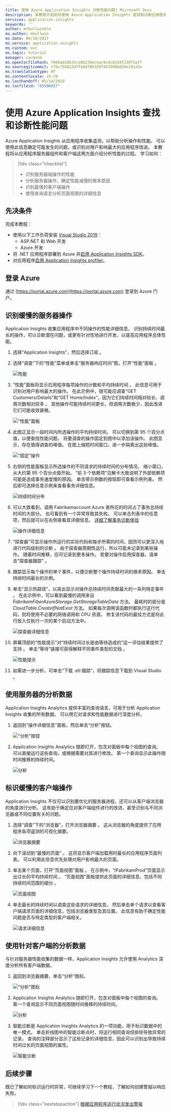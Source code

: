 ```yaml
---
title: 使用 Azure Application Insights 诊断性能问题| Microsoft Docs
description: 本教程介绍如何使用 Azure Application Insights 查找和诊断应用程序中的性能问题。
services: application-insights
keywords: ''
author: mrbullwinkle
ms.author: mbullwin
ms.date: 09/18/2017
ms.service: application-insights
ms.custom: mvc
ms.topic: tutorial
manager: carmonm
ms.openlocfilehash: f906ab5db35ce8b239eceac9cdc8244f230f5a77
ms.sourcegitcommit: 1fbc75b822d7fe8d766329f443506b830e101a5e
ms.translationtype: HT
ms.contentlocale: zh-CN
ms.lasthandoff: 05/14/2019
ms.locfileid: "65596027"
---
```

# <a name="find-and-diagnose-performance-issues-with-azure-application-insights"></a>使用 Azure Application Insights 查找和诊断性能问题

Azure Application Insights 从应用程序收集遥测，以帮助分析操作和性能。  可以使用此信息确定可能发生的问题，或识别对用户影响最大的应用程序改进。  本教程将从应用程序服务器组件和客户端这两方面介绍分析性能的过程。  学习如何：

> [!div class="checklist"]
> * 识别服务器端操作的性能
> * 分析服务器操作，确定性能减慢的根本原因
> * 识别最慢的客户端操作
> * 使用查询语言分析页面视图的详细信息


## <a name="prerequisites"></a>先决条件

完成本教程：

- 使用以下工作负荷安装 [Visual Studio 2019](https://www.visualstudio.com/downloads/)：
    - ASP.NET 和 Web 开发
    - Azure 开发
- 将 .NET 应用程序部署到 Azure 并[启用 Application Insights SDK](../../azure-monitor/app/asp-net.md)。
- 对应用程序[启用 Application Insights profiler](../../azure-monitor/app/profiler.md#installation)。

## <a name="log-in-to-azure"></a>登录 Azure
通过 [https://portal.azure.com](https://portal.azure.com) 登录到 Azure 门户。

## <a name="identify-slow-server-operations"></a>识别缓慢的服务器操作
Application Insights 收集应用程序中不同操作的性能详细信息。 识别持续时间最长的操作，可以诊断潜在问题，或更有针对性地进行开发，以提高应用程序总体性能。

1. 选择“Application Insights”，然后选择订阅  。  
1. 选择“调查”下的“性能”菜单或单击“服务器响应时间”图，打开“性能”面板     。

    ![性能](media/tutorial-performance/performance.png)

2. “性能”面板将显示应用程序每项操作的计数和平均持续时间  。  此信息可用于识别对用户影响最大的操作。 在此示例中，很可能应调查“GET Customers/Details”和“GET Home/Index”，因为它们持续时间相对较长、调用次数相对较多   。  其他操作可能持续时间更长，但调用次数极少，因此改进它们可能收效甚微。  

    ![“性能”面板](media/tutorial-performance/performance-blade.png)

3. 此图正显示一段时间内所选操作的平均持续时间。 可以切换到第 95 个百分点值，以便查找性能问题。 将要调查的操作固定到图中以添加该操作。  此图显示，存在值得调查的峰值。  在图上缩短时间窗口，进一步隔离出这些峰值。

    ![“固定”操作](media/tutorial-performance/pin-operations.png)

4.  右侧的性能面板显示所选操作的不同请求的持续时间的分布情况。  缩小窗口，从大约第 95 个百分点值开始。 “前 3 个依赖项”见解卡大致说明了外部依赖项可能是造成事务速度慢的原因。  单击带示例数的按钮即可查看示例列表。 然后即可选择任意示例来查看事务详细信息。

    ![持续时间分布](media/tutorial-performance/duration-distribution.png)

5.  可以大致看到，调用 Fabrikamaccount Azure 表所花的时间占了事务总持续时间的大部分。 也可看到有一个异常导致其失败。 可以单击列表中的任意项，然后就可以在右侧查看其详细信息。 [详细了解事务诊断体验](../../azure-monitor/app/transaction-diagnostics.md)

    ![操作详细信息](media/tutorial-performance/operation-details.png)
    

6.  “探查器”可显示操作所运行的实际代码和每步所需的时间，因而可以更深入地进行代码级别的诊断  。 由于探查器周期性运行，所以可能未记录到某些操作。  随着时间推移，应可记录到更多操作。  若要对操作启用探查器，请单击“探查器跟踪”  。
5.  跟踪显示每个操作的单个事件，以便诊断整个操作持续时间的根本原因。  单击持续时间最长的示例。
6.  单击“显示热路径”，以突出显示对操作总持续时间贡献最大的一系列特定事件  。  在此示例中，可以看到最慢的调用来自 *FabrikamFiberAzureStorage.GetStorageTableData* 方法。 最耗时的部分是 *CloudTable.CreateIfNotExist* 方法。 如果每次调用该函数时都执行这行代码，则将使用不必要的网络调用和 CPU 资源。 修复该代码的最佳方式是将此行放入仅执行一次的某个启动方法中。 

    ![探查器详细信息](media/tutorial-performance/profiler-details.png)

7.  屏幕顶部的“性能提示”对“持续时间过长是由等待造成的”这一评估结果提供了支持  。  单击“等待”链接可获得解释不同事件类型的文档  。

    ![性能提示](media/tutorial-performance/performance-tip.png)

8.  如需进一步分析，可单击“下载 .etl 跟踪”，将跟踪信息下载到 Visual Studio  。

## <a name="use-analytics-data-for-server"></a>使用服务器的分析数据
Application Insights Analytics 提供丰富的查询语言，可用于分析 Application Insights 收集的所有数据。  可以用它对请求和性能数据进行深度分析。

1. 返回到“操作详细信息”面板，然后单击“分析”按钮。

    ![“分析”按钮](media/tutorial-performance/server-analytics-button.png)

2. Application Insights Analytics 随即打开，包含对面板中每个视图的查询。  可以直接运行这些查询，或根据需要对其进行修改。  第一个查询显示此操作随时间推移的持续时间。

    ![分析](media/tutorial-performance/server-analytics.png)


## <a name="identify-slow-client-operations"></a>标识缓慢的客户端操作
Application Insights 不仅可以识别要优化的服务器进程，还可以从客户端浏览器的角度进行分析。  这有助于确定应对客户端组件进行的改进，甚至识别与不同浏览器或不同位置有关的问题。

1. 选择“调查”下的“浏览器”，打开浏览器摘要   。  这从浏览器的角度提供了应用程序各项遥测的可视化摘要。

    ![浏览器摘要](media/tutorial-performance/browser-summary.png)

2.  向下滚动到“最慢的页面”  。  这将显示客户端加载用时最长的应用程序页面列表。  可以利用此信息优先处理对用户影响最大的页面。
3.  单击某个页面，打开“页面视图”面板  。  在示例中，“/FabrikamProd”页面显示出过长的平均持续时间  。  “页面视图”面板提供此页面的详细信息，包括不同持续时间范围的细分  。

    ![页面视图](media/tutorial-performance/page-view.png)

4.  单击最长的持续时间以调查这些请求的详细信息。  然后单击单个请求以查看客户端请求页面的详细信息，包括浏览器类型及其位置。  此信息有助于确定性能问题是否与特定类型的客户端相关。

    ![请求详细信息](media/tutorial-performance/request-details.png)

## <a name="use-analytics-data-for-client"></a>使用针对客户端的分析数据
与针对服务器性能收集的数据一样，Application Insights 允许使用 Analytics 深度分析所有客户端数据。

1. 返回到浏览器摘要，单击“分析”图标。

    ![“分析”图标](media/tutorial-performance/client-analytics-icon.png)

2. Application Insights Analytics 随即打开，包含对面板中每个视图的查询。 第一个查询显示不同页面视图随时间推移的持续时间。

    ![分析](media/tutorial-performance/client-analytics.png)

3.  智能诊断是 Application Insights Analytics 的一项功能，用于标识数据中的唯一模式。  单击折线图中的智能诊断点时，将运行相同查询但排除导致异常的记录。  查询的注释部分显示了这些记录的详细信息，因此可以识别出导致持续时间过长的页面视图的属性。

    ![智能诊断](media/tutorial-performance/client-smart-diagnostics.png)


## <a name="next-steps"></a>后续步骤
既已了解如何标识运行时异常，可继续学习下一个教程，了解如何创建警报以响应失败。

> [!div class="nextstepaction"]
> [根据应用程序运行状况发出警报](../../azure-monitor/learn/tutorial-alert.md)
